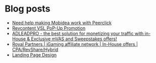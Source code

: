 # Blog posts
<!-- BLOG-POST-LIST:START -->
- [Need help making Mobidea work with Peerclick](https://afflift.com/f/threads/need-help-making-mobidea-work-with-peerclick.10009/)
- [Revcontent VSL PoP-Up Promotion](https://afflift.com/f/threads/revcontent-vsl-pop-up-promotion.10012/)
- [ADLEADPRO - the best solution for monetizing your traffic with in-House &amp; Exclusive mVAS and Sweepstakes offers!](https://afflift.com/f/threads/adleadpro-the-best-solution-for-monetizing-your-traffic-with-in-house-exclusive-mvas-and-sweepstakes-offers.7408/)
- [Royal Partners | iGaming affiliate network | In-House offers | CPA/RevShare/Hybrid](https://afflift.com/f/threads/royal-partners-igaming-affiliate-network-in-house-offers-cpa-revshare-hybrid.10011/)
- [Landing Page Design](https://afflift.com/f/threads/landing-page-design.9999/)
<!-- BLOG-POST-LIST:END -->
